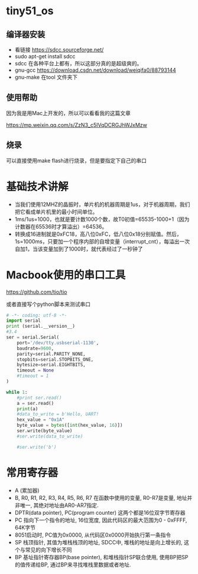# tiny51_os
## 编译器安装
- 看链接 https://sdcc.sourceforge.net/
- sudo apt-get install sdcc
- sdcc 在各种平台上都有，所以这部分真的是超级爽的。
- gnu-gcc https://download.csdn.net/download/weiqifa0/88793144
- gnu-make 在tool 文件夹下

## 使用帮助
因为我是用Mac上开发的，所以可以看看我的这篇文章

https://mp.weixin.qq.com/s/ZzN3_c5IVqDCRGJhWJxMzw

## 烧录
可以直接使用make flash进行烧录，但是要指定下自己的串口

# 基础技术讲解
- 当我们使用12MHZ的晶振时，单片机的机器周期是1us，对于机器周期，我们把它看成单片机里的最小时间单位。
- 1ms/1us=1000，也就是要计数1000个数，故T0初值=65535-1000+1（因为计数器在65536时才算溢出）=64536。
- 转换成16进制就是0xFC18，高八位0xFC，低八位0x18分别赋值。然后，1s=1000ms，只要加一个程序内部的自增变量（interrupt_cnt），每溢出一次自加1，当该变量加到了1000时，就代表经过了一秒钟了

# Macbook使用的串口工具
https://github.com/tio/tio

或者直接写个python脚本来测试串口
```python
# -*- coding: utf-8 -*-
import serial
print (serial.__version__)
#3.4
ser = serial.Serial(
    port='/dev/tty.usbserial-1130',
    baudrate=9600,
    parity=serial.PARITY_NONE,
    stopbits=serial.STOPBITS_ONE,
    bytesize=serial.EIGHTBITS,
    timeout = None
    #timeout = 1
)

while 1:
    #print ser.read()
    a = ser.read()
    print(a)
    #data_to_write = b'Hello, UART!
    hex_value = "0x1A"
    byte_value = bytes([int(hex_value, 16)])
    ser.write(byte_value)
    #ser.write(data_to_write)

    #ser.write('b')
```

# 常用寄存器
- A (累加器)
- B, R0, R1, R2, R3, R4, R5, R6, R7 在函数中使用的变量, R0-R7是变量, 地址并非唯一, 其绝对地址由AR0-AR7指定.
- DPTR(data pointer), PC(program counter) 这两个都是16位双字节寄存器
- PC 指向下一个指令的地址, 16位宽度, 因此代码区的最大范围为0 - 0xFFFF, 64K字节
- 8051启动时, PC值为0x0000, 从代码区0x0000开始执行第一条指令
- SP 栈顶指针, 其值为堆栈栈顶的地址, SDCC中, 堆栈的地址是向上增长的, 这个与常见的向下增长不同
- BP 基址指针寄存器BP(base pointer), 和堆栈指针SP联合使用, 使用BP把SP的值传递给BP, 通过BP来寻找堆栈里数据或者地址.
